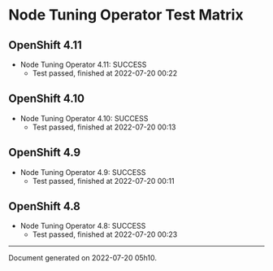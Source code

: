 
Node Tuning Operator Test Matrix
================================

OpenShift 4.11
--------------



* Node Tuning Operator 4.11: SUCCESS
  - Test passed, finished at 2022-07-20 00:22






OpenShift 4.10
--------------



* Node Tuning Operator 4.10: SUCCESS
  - Test passed, finished at 2022-07-20 00:13






OpenShift 4.9
-------------



* Node Tuning Operator 4.9: SUCCESS
  - Test passed, finished at 2022-07-20 00:11






OpenShift 4.8
-------------



* Node Tuning Operator 4.8: SUCCESS
  - Test passed, finished at 2022-07-20 00:23






---
Document generated on 2022-07-20 05h10.
